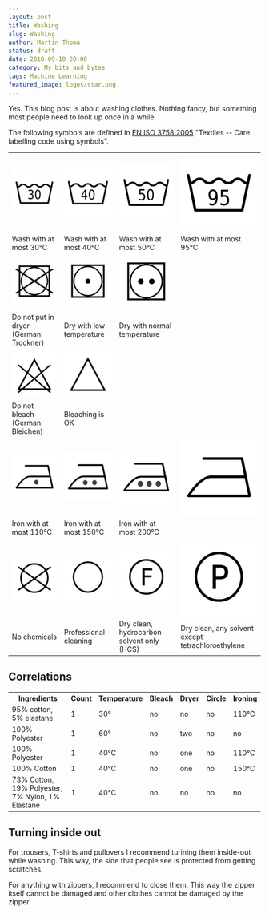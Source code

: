 ```yaml
---
layout: post
title: Washing
slug: Washing
author: Martin Thoma
status: draft
date: 2018-09-10 20:00
category: My bits and bytes
tags: Machine Learning
featured_image: logos/star.png
---
```

Yes. This blog post is about washing clothes. Nothing fancy, but something most
people need to look up once in a while.


The following symbols are defined in [EN ISO 3758:2005](https://en.wikipedia.org/wiki/Laundry_symbol)
"Textiles -- Care labelling code using symbols".

<table>
    <tr>
        <td><img src="../images/2018/09/wasching-temp-30-deg.png" alt="Wash with at most 30C." /></td>
        <td><img src="../images/2018/09/wasching-temp-40-deg.png" alt="Wash with at most 40C." /></td>
        <td><img src="../images/2018/09/wasching-temp-50-deg.png" alt="Wash with at most 50C." /></td>
        <td><img src="../images/2018/09/wasching-temp-95-deg.png" alt="Wash with at most 95C." /></td>
    </tr>
    <tr>
        <td>Wash with at most 30°C</td>
        <td>Wash with at most 40°C</td>
        <td>Wash with at most 50°C</td>
        <td>Wash with at most 95°C</td>
    </tr>
    <tr>
        <td><img src="../images/2018/09/wasching-dryer-no.png" alt="Do not put in dryer." /></td>
        <td><img src="../images/2018/09/wasching-dryer-low-temp.png" alt="Dry with low temperature." /></td>
        <td><img src="../images/2018/09/wasching-dryer-high-temp.png" alt="You can dry with high temperature." /></td>
        <td>&nbsp;</td>
    </tr>
    <tr>
        <td>Do not put in dryer (German: Trockner)</td>
        <td>Dry with low temperature</td>
        <td>Dry with normal temperature</td>
        <td>&nbsp;</td>
    </tr>
    <tr>
        <td><img src="../images/2018/09/wasching-bleach-not.png" alt="Do not bleech." /></td>
        <td><img src="../images/2018/09/wasching-bleach.png" alt="Bleaching is OK." /></td>
        <td>&nbsp;</td>
        <td>&nbsp;</td>
    </tr>
    <tr>
        <td>Do not bleach (German: Bleichen)</td>
        <td>Bleaching is OK</td>
        <td>&nbsp;</td>
        <td>&nbsp;</td>
    </tr>
    <tr>
        <td><img src="../images/2018/09/wasching-ironing-max-110.png" alt="Iron with at most 110°C" /></td>
        <td><img src="../images/2018/09/wasching-ironing-max-150.png" alt="Iron with at most 150°C" /></td>
        <td><img src="../images/2018/09/wasching-ironing-max-200.png" alt="Iron with at most 200°C" /></td>
        <td><img src="../images/2018/09/wasching-ironing.png" alt="Iron at any temperature / steam" /></td>
    </tr>
    <tr>
        <td>Iron with at most 110°C</td>
        <td>Iron with at most 150°C</td>
        <td>Iron with at most 200°C</td>
        <td>&nbsp;</td>
    </tr>
    <tr>
        <td><img src="../images/2018/09/wasching-chemicals-no.png" alt="No chemicals" /></td>
        <td><img src="../images/2018/09/wasching-chemicals.png" alt="Professional cleaning" /></td>
        <td><img src="../images/2018/09/wasching-chemicals-f.png" alt="Dry clean, hydrocarbon solvent only (HCS)" /></td>
        <td><img src="../images/2018/09/wasching-chemicals-p.png" alt="Dry clean, any solvent except tetrachloroethylene" /></td>
    </tr>
    <tr>
        <td>No chemicals</td>
        <td>Professional cleaning</td>
        <td>Dry clean, hydrocarbon solvent only (HCS)</td>
        <td>Dry clean, any solvent except tetrachloroethylene</td>
    </tr>
</table>


## Correlations

<table>
    <tr>
        <th>Ingredients</th>
        <th>Count</th>
        <th>Temperature</th>
        <th>Bleach</th>
        <th>Dryer</th>
        <th>Circle</th>
        <th>Ironing</th>
    </tr>
    <tr>
        <td>95% cotton, 5% elastane</td>
        <td>1</td>
        <td>30&deg;</td>
        <td>no</td>
        <td>no</td>
        <td>no</td>
        <td>110°C</td>
    </tr>
    <tr>
        <td>100% Polyester</td>
        <td>1</td>
        <td>60&deg;</td>
        <td>no</td>
        <td>two</td>
        <td>no</td>
        <td>no</td>
    </tr>
    <tr>
        <td>100% Polyester</td>
        <td>1</td>
        <td>40°C</td>
        <td>no</td>
        <td>one</td>
        <td>no</td>
        <td>110°C</td>
    </tr>
    <tr>
        <td>100% Cotton</td>
        <td>1</td>
        <td>40°C</td>
        <td>no</td>
        <td>one</td>
        <td>no</td>
        <td>150°C</td>
    </tr>
    <tr>
        <td>73% Cotton, 19% Polyester, 7% Nylon, 1% Elastane</td>
        <td>1</td>
        <td>40°C</td>
        <td>no</td>
        <td>no</td>
        <td>no</td>
        <td>no</td>
    </tr>
</table>


## Turning inside out

For trousers, T-shirts and pullovers I recommend turining them inside-out while
washing. This way, the side that people see is protected from getting scratches.

For anything with zippers, I recommend to close them. This way the zipper itself
cannot be damaged and other clothes cannot be damaged by the zipper.
